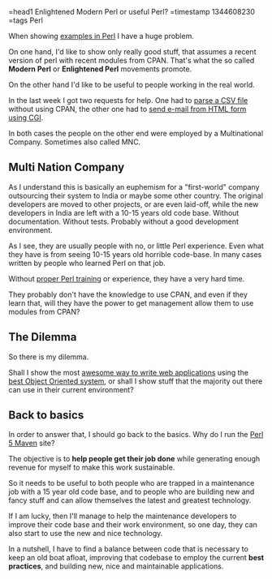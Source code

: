 =head1 Enlightened Modern Perl or useful Perl?
=timestamp 1344608230
=tags Perl



When showing <a href="http://perlmaven.com/">examples in Perl</a> I have a huge problem.

On one hand, I'd like to show only really good stuff, that assumes a recent version of perl with recent modules from CPAN.
That's what the so called <b>Modern Perl</b> or <b>Enlightened Perl</b> movements promote.

On the other hand I'd like to be useful to people working in the real world.



In the last week I got two requests for help.
One had to <a href="http://perlmaven.com/how-to-calculate-balance-of-bank-accounts-in-csv-file-using-perl">parse a CSV file</a> without using CPAN,
the other one had to <a href="http://perlmaven.com/simple-cgi-script-to-send-form-by-email">send e-mail from HTML form using CGI</a>.

In both cases the people on the other end were employed by a Multinational Company. Sometimes also called MNC.

<h2>Multi Nation Company</h2>

As I understand this is basically an euphemism for a "first-world" company outsourcing their system to India or maybe
some other country. The original developers are moved to other projects, or are even laid-off, while the new developers
in India are left with a 10-15 years old code base. Without documentation. Without tests. Probably without a good
development environment.

As I see, they are usually people with no, or little Perl experience. Even what they have
is from seeing 10-15 years old horrible code-base.
In many cases written by people who learned Perl on that job.

Without <a href="/training.html">proper Perl training</a> or experience, they have a very hard time.

They probably don't have the knowledge to use CPAN, and even if they learn that, will they have the power
to get management allow them to use modules from CPAN?

<h2>The Dilemma</h2>

So there is my dilemma.

Shall I show the most <a href="http://perldancer.org/">awesome way to write web applications</a> using
the <a href="http://moose.perl.org/">best Object Oriented system</a>, or shall I show stuff that
the majority out there can use in their current environment?


<h2>Back to basics</h2>

In order to answer that, I should go back to the basics. Why do I run the <a href="http://perlmaven.com/">Perl 5 Maven</a> site?

The objective is to <b>help people get their job done</b> while generating enough revenue for myself to make this work sustainable.

So it needs to be useful to both people who are trapped in a maintenance job with a 15 year old code base, and to people who
are building new and fancy stuff and can allow themselves the latest and greatest technology.

If I am lucky, then I'll manage to help the maintenance developers to improve their code base and their work environment,
so one day, they can also start to use the new and nice technology.

In a nutshell, I have to find a balance between code that is necessary to keep an old boat afloat,
improving that codebase to employ the current <b>best practices</b>,
and building new, nice and maintainable applications.

<!-- perl5maven.com links replaced by perlmaven.com links -->

